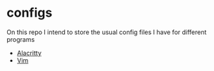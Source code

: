 # configs
On this repo I intend to store the usual config files I have for different programs

* [Alacritty](https://github.com/Dawichi/configs/blob/main/alacritty.yml)
* [Vim](https://github.com/Dawichi/configs/blob/main/.vimrc)
